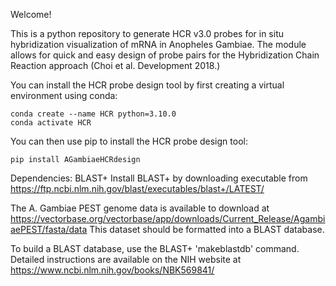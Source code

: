 Welcome!

This is a python repository to generate HCR v3.0 probes for in situ hybridization visualization of mRNA in Anopheles Gambiae.
The module allows for quick and easy design of probe pairs for the Hybridization Chain Reaction approach (Choi et al. Development 2018.)

You can install the HCR probe design tool by first creating a virtual environment using conda:

```
conda create --name HCR python=3.10.0
conda activate HCR
```

You can then use pip to install the HCR probe design tool:

```
pip install AGambiaeHCRdesign
```



Dependencies: 
BLAST+
Install BLAST+ by downloading executable from https://ftp.ncbi.nlm.nih.gov/blast/executables/blast+/LATEST/

The A. Gambiae PEST genome data is available to download at https://vectorbase.org/vectorbase/app/downloads/Current_Release/AgambiaePEST/fasta/data
This dataset should be formatted into a BLAST database.

To build a BLAST database, use the BLAST+ 'makeblastdb' command. 
Detailed instructions are available on the NIH website at https://www.ncbi.nlm.nih.gov/books/NBK569841/
